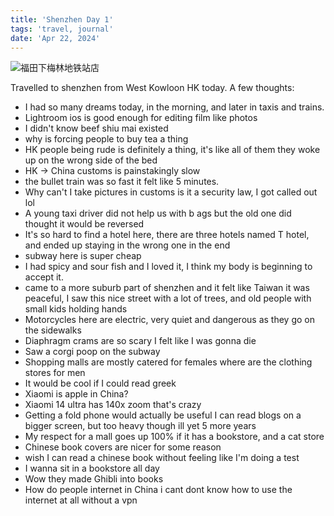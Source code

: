 ```yaml
---
title: 'Shenzhen Day 1'
tags: 'travel, journal'
date: 'Apr 22, 2024'
---
```


![福田下梅林地铁站店](/images/szday1.jpg)

Travelled to shenzhen from West Kowloon HK today. A few thoughts:

- I had so many dreams today, in the morning, and later in taxis and trains.
- Lightroom ios is good enough for editing film like photos
- I didn't know beef shiu mai existed
- why is forcing people to buy tea a thing
- HK people being rude is definitely a thing, it's like all of them they woke up on the wrong side of the bed
- HK -> China customs is painstakingly slow
- the bullet train was so fast it felt like 5 minutes.
- Why can't I take pictures in customs is it a security law, I got called out lol
- A young taxi driver did not help us with b ags but the old one did thought it would be reversed
- It's so hard to find a hotel here, there are three hotels named T hotel, and ended up staying in the wrong one in the end
- subway here is super cheap
- I had spicy and sour fish and I loved it, I think my body is beginning to accept it.
- came to a more suburb part of shenzhen and it felt like Taiwan it was peaceful, I saw this nice street with a lot of trees, and old people with small kids holding hands
- Motorcycles here are electric, very quiet and dangerous as they go on the sidewalks
- Diaphragm crams are so scary I felt like I was gonna die
- Saw a corgi poop on the subway
- Shopping malls are mostly catered for females where are the clothing stores for men
- It would be cool if I could read greek
- Xiaomi is apple in China?
- Xiaomi 14 ultra has 140x zoom that's crazy
- Getting a fold phone would actually be useful I can read blogs on a bigger screen, but too heavy though ill yet 5 more years
- My respect for a mall goes up 100% if it has a bookstore, and a cat store
- Chinese book covers are nicer for some reason
- wish I can read a chinese book without feeling like I'm doing a test
- I wanna sit in a bookstore all day
- Wow they made Ghibli into books
- How do people internet in China i cant dont know how to use the internet at all without a vpn
